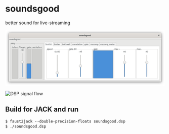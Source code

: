 # soundsgood

better sound for live-streaming

![soundsgood on Gnome desktop](/img/soundsgood-gui.png "soundsgood on Gnome desktop")

![DSP signal flow](/img/soundsgood.png "DSP signal flow")


## Build for JACK and run

```
$ faust2jack --double-precision-floats soundsgood.dsp
$ ./soundsgood.dsp
```
